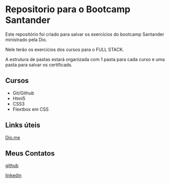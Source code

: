 # Repositorio para o Bootcamp Santander

Este repositório foi criado para salvar os exercícios do bootcamp Santander ministrado pela Dio.

Nele terão os exercícios dos cursos para o FULL STACK.

A estrutura de pastas estará organizada com 1 pasta para cada curso e uma pasta para salvar os certificads.

## Cursos

+ Git/Github
+ Html5
+ CSS3
+ Flextbox em CSS

## Links úteis

[Dio.me](https://www.dio.me/)



## Meus Contatos

[github](https://github.com/diegoaugustofp)

[linkedin](https://www.linkedin.com/in/diegoaugustofp)
